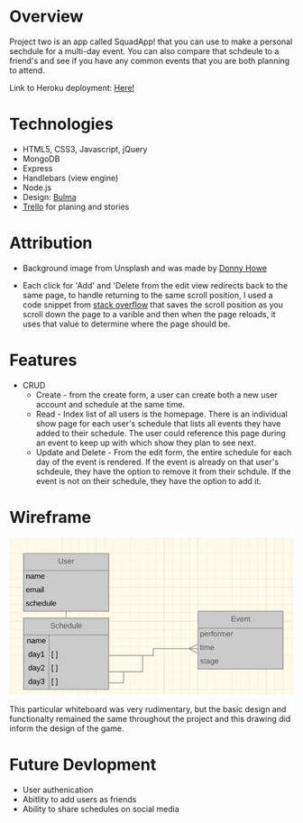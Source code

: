 Overview
============
Project two is an app called SquadApp! that you can use to make a personal sechdule for a multi-day event. You can also compare that schdeule to a friend's and see if you have any common events that you are both planning to attend.

Link to Heroku deployment: [Here!](https://evening-island-86988.herokuapp.com/)



Technologies
==============
- HTML5, CSS3, Javascript, jQuery
- MongoDB
- Express
- Handlebars (view engine)
- Node.js
- Design: [Bulma](https://bulma.io/documentation/overview/start/)
- [Trello](https://trello.com/b/YAPVVkuy/project-2) for planing and stories

Attribution
===========
- Background image from Unsplash and was made by [Donny Howe](https://unsplash.com/photos/bn-D2bCvpik?utm_source=unsplash&utm_medium=referral&utm_content=creditCopyText)

- Each click for 'Add' and 'Delete from the edit view redirects back to the same page, to handle returning to the same scroll position, I used a code snippet from [stack overflow](https://stackoverflow.com/questions/34261365/retain-scrollbar-position-even-after-reloading-using-javascript) that saves the scroll position as you scroll down the page to a varible and then when the page reloads, it uses that value to determine where the page should be. 

Features
===========
* CRUD
    * Create - from the create form, a user can create both a new user account and schedule at the same time.
    * Read - Index list of all users is the homepage. There is an individual show page for each user's schedule that lists all events they have added to their schedule. The user could reference this page during an event to keep up with which show they plan to see next.
    * Update and Delete - From the edit form, the entire schedule for each day of the event is rendered. If the event is already on that user's schdeule, they have the option to remove it from their schdule. If the event is not on their schedule, they have the option to add it.




Wireframe
=============
![Inital Whiteboard](/public/assets/data-model.png)

This particular whiteboard was very rudimentary, but the basic design and functionalty remained the same throughout the project and this drawing did inform the design of the game.

Future Devlopment
============
* User authenication 
* Abitlity to add users as friends
* Ability to share schedules on social media